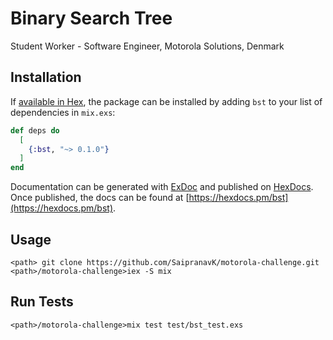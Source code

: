 # Binary Search Tree

Student Worker - Software Engineer, Motorola Solutions, Denmark


## Installation

If [available in Hex](https://hex.pm/docs/publish), the package can be installed
by adding `bst` to your list of dependencies in `mix.exs`:

```elixir
def deps do
  [
    {:bst, "~> 0.1.0"}
  ]
end
```

Documentation can be generated with [ExDoc](https://github.com/elixir-lang/ex_doc)
and published on [HexDocs](https://hexdocs.pm). Once published, the docs can
be found at [https://hexdocs.pm/bst](https://hexdocs.pm/bst).


## Usage
```
<path> git clone https://github.com/SaipranavK/motorola-challenge.git
<path>/motorola-challenge>iex -S mix 
```

## Run Tests
```
<path>/motorola-challenge>mix test test/bst_test.exs
```